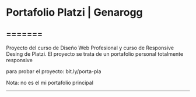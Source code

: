 # Portafolio Platzi | Genarogg
=======
------

Proyecto del curso de Diseño Web Profesional y curso de Responsive Desing de Platzi. El proyecto se trata de un portafolio personal totalmente responsive

para probar el proyecto: bit.ly/porta-pla

Nota: no es el mi portafolio principal

------
